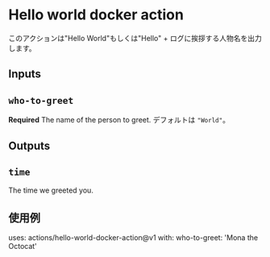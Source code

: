 # Hello world docker action

このアクションは"Hello World"もしくは"Hello" + ログに挨拶する人物名を出力します。


## Inputs

## `who-to-greet`

**Required** The name of the person to greet. デフォルトは `"World"`。

## Outputs

## `time`

The time we greeted you.

## 使用例

uses: actions/hello-world-docker-action@v1
with:
who-to-greet: 'Mona the Octocat'